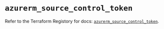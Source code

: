 # `azurerm_source_control_token`

Refer to the Terraform Registory for docs: [`azurerm_source_control_token`](https://registry.terraform.io/providers/hashicorp/azurerm/3.77.0/docs/resources/source_control_token).
